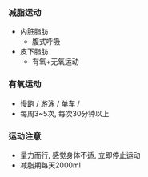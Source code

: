 ### 减脂运动

- 内脏脂肪
	- 腹式呼吸
- 皮下脂肪
	- 有氧+无氧运动


### 有氧运动
- 慢跑 / 游泳 / 单车 / 
- 每周3~5次, 每次30分钟以上


### 运动注意
- 量力而行, 感觉身体不适, 立即停止运动
- 减脂期每天2000ml